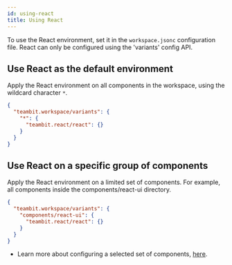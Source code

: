 ```yaml
---
id: using-react
title: Using React
---
```


To use the React environment, set it in the `workspace.jsonc` configuration file. React can only be configured using the 'variants' config API.

## Use React as the default environment

Apply the React environment on all components in the workspace, using the wildcard character `*`.

```json title="workspace.jsonc"
{
  "teambit.workspace/variants": {
    "*": {
      "teambit.react/react": {}
    }
  }
}
```

## Use React on a specific group of components

Apply the React environment on a limited set of components. For example, all components inside the components/react-ui directory.

```json title="workspace.jsonc"
{
  "teambit.workspace/variants": {
    "components/react-ui": {
      "teambit.react/react": {}
    }
  }
}
```

- Learn more about configuring a selected set of components, [here](/building-with-bit/workspace/cascading-rules).
